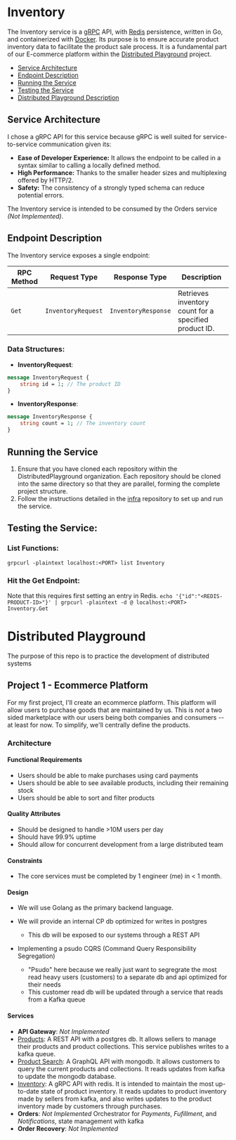 # Inventory
The Inventory service is a [gRPC](https://grpc.io/) API, with [Redis](https://redis.io/) persistence, written in Go, and containerized with [Docker](https://www.docker.com/). Its purpose is to ensure accurate product inventory data to facilitate the product sale process. It is a fundamental part of our E-commerce platform within the [Distributed Playground](https://github.com/DistributedPlayground) project.

- [Service Architecture](#service-architecture)
- [Endpoint Description](#endpoint-description)
- [Running the Service](#running-the-service)
- [Testing the Service](#testing-the-service)
- [Distributed Playground Description](#distributed-playground)

## Service Architecture
I chose a gRPC API for this service because gRPC is well suited for service-to-service communication given its:
* **Ease of Developer Experience:** It allows the endpoint to be called in a syntax similar to calling a locally defined method.
* **High Performance:** Thanks to the smaller header sizes and multiplexing offered by HTTP/2.
* **Safety:** The consistency of a strongly typed schema can reduce potential errors.

The Inventory service is intended to be consumed by the Orders service *(Not Implemented)*.

## Endpoint Description
The Inventory service exposes a single endpoint:

| RPC Method | Request Type      | Response Type      | Description                 |
|------------|-------------------|--------------------|-----------------------------|
| `Get`      | `InventoryRequest`| `InventoryResponse`| Retrieves inventory count for a specified product ID.|

### Data Structures:
* **InventoryRequest**:
```protobuf
message InventoryRequest {
    string id = 1; // The product ID
}
```

* **InventoryResponse**:
```protobuf
message InventoryResponse {
    string count = 1; // The inventory count
}
```

## Running the Service
1. Ensure that you have cloned each repository within the DistributedPlayground organization. Each repository should be cloned into the same directory so that they are parallel, forming the complete project structure.
2. Follow the instructions detailed in the [infra](https://github.com/DistributedPlayground/infra) repository to set up and run the service.

## Testing the Service:
### List Functions:
`grpcurl -plaintext localhost:<PORT> list Inventory`
### Hit the Get Endpoint:
Note that this requires first setting an entry in Redis.
`echo '{"id":"<REDIS-PRODUCT-ID>"}' | grpcurl -plaintext -d @ localhost:<PORT> Inventory.Get`

# Distributed Playground
The purpose of this repo is to practice the development of distributed systems
## Project 1 - Ecommerce Platform
For my first project, I'll create an ecommerce platform. This platform will allow users to purchase goods that are maintained by us. This is *not* a two sided marketplace with our users being both companies and consumers -- at least for now. To simplify, we'll centrally define the products.

### Architecture

#### Functional Requirements
- Users should be able to make purchases using card payments
- Users should be able to see available products, including their remaining stock
- Users should be able to sort and filter products

#### Quality Attributes
- Should be designed to handle >10M users per day
- Should have 99.9% uptime
- Should allow for concurrent development from a large distributed team

#### Constraints
- The core services must be completed by 1 engineer (me) in < 1 month. 

#### Design
- We will use Golang as the primary backend language.

- We will provide an internal CP db optimized for writes in postgres
    - This db will be exposed to our systems through a REST API
- Implementing a psudo CQRS (Command Query Responsibility Segregation)
    - "Psudo" here because we really just want to segregrate the most read heavy users (customers) to a separate db and api optimized for their needs
    - This customer read db will be updated through a service that reads from a Kafka queue

#### Services
- **API Gateway**: *Not Implemented*
- [Products](https://github.com/DistributedPlayground/products): A REST API with a postgres db. It allows sellers to manage their products and product collections. This service publishes writes to a kafka queue.
- [Product Search](https://github.com/DistributedPlayground/product-search): A GraphQL API with mongodb. It allows customers to query the current products and collections. It reads updates from kafka to update the mongodb database.
- [Inventory](https://github.com/DistributedPlayground/inventory): A gRPC API with redis. It is intended to maintain the most up-to-date state of product inventory. It reads updates to product inventory made by sellers from kafka, and also writes updates to the product inventory made by customers through purchases.
- **Orders**: *Not Implemented* Orchestrator for *Payments*, *Fufillment*, and *Notifications*, state management with kafka
- **Order Recovery**: *Not Implemented*